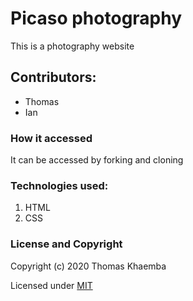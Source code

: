 # Picaso photography
This is a photography website 

## Contributors:
* Thomas
*  Ian
### How it accessed
It can be accessed by forking and cloning
### Technologies used:
1. HTML
2. CSS
### License and Copyright
Copyright (c) 2020 Thomas Khaemba

Licensed under [MIT](LICENSE)